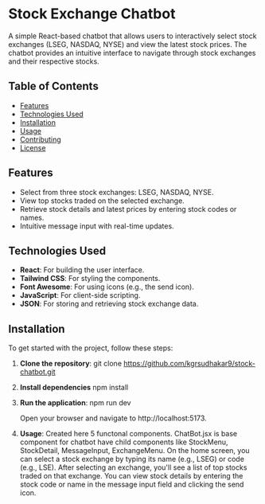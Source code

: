 # Stock Exchange Chatbot

A simple React-based chatbot that allows users to interactively select stock exchanges (LSEG, NASDAQ, NYSE) and view the latest stock prices. The chatbot provides an intuitive interface to navigate through stock exchanges and their respective stocks.

## Table of Contents

- [Features](#features)
- [Technologies Used](#technologies-used)
- [Installation](#installation)
- [Usage](#usage)
- [Contributing](#contributing)
- [License](#license)

## Features

- Select from three stock exchanges: LSEG, NASDAQ, NYSE.
- View top stocks traded on the selected exchange.
- Retrieve stock details and latest prices by entering stock codes or names.
- Intuitive message input with real-time updates.

## Technologies Used

- **React**: For building the user interface.
- **Tailwind CSS**: For styling the components.
- **Font Awesome**: For using icons (e.g., the send icon).
- **JavaScript**: For client-side scripting.
- **JSON**: For storing and retrieving stock exchange data.

## Installation

To get started with the project, follow these steps:

1. **Clone the repository**:
   git clone https://github.com/kgrsudhakar9/stock-chatbot.git

2. **Install dependencies**
    npm install
    
3. **Run the application**:
    npm run dev
    
    Open your browser and navigate to http://localhost:5173.

4. **Usage**:
Created here 5 functonal components. ChatBot.jsx is base component for chatbot have child components like StockMenu, StockDetail, MessageInput, ExchangeMenu.
On the home screen, you can select a stock exchange by typing its name (e.g., LSEG) or code (e.g., LSE).
After selecting an exchange, you'll see a list of top stocks traded on that exchange.
You can view stock details by entering the stock code or name in the message input field and clicking the send icon.
